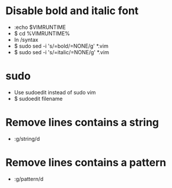 Disable bold and italic font
=====
* :echo $VIMRUNTIME
* $ cd %VIMRUNTIME%
* In /syntax
* $ sudo sed -i 's/=bold/=NONE/g' \*.vim
* $ sudo sed -i 's/=italic/=NONE/g' \*.vim

sudo
=====
* Use sudoedit instead of sudo vim
* $ sudoedit filename

Remove lines contains a string
====
* :g/string/d

Remove lines contains a pattern
====
* :g/pattern/d
